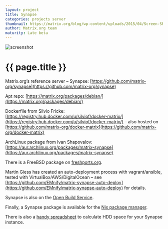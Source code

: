 ```yaml
---
layout: project
title: Synapse
categories: projects server
thumbnail: https://matrix.org/blog/wp-content/uploads/2015/04/Screen-Shot-2015-04-29-at-00.28.25-400x284.png
author: Matrix.org team
maturity: Late beta
---
```


![screenshot](https://matrix.org/blog/wp-content/uploads/2015/04/Screen-Shot-2015-04-29-at-00.28.25-1080x579.png "{{ page.title }}")

# {{ page.title }}
Matrix.org’s reference server – Synapse: [https://github.com/matrix-org/synapse](https://github.com/matrix-org/synapse)

Apt repo: [https://matrix.org/packages/debian/](https://matrix.org/packages/debian/)

Dockerfile from Silvio Fricke: [https://registry.hub.docker.com/u/silviof/docker-matrix/](https://registry.hub.docker.com/u/silviof/docker-matrix/) – also hosted on [https://github.com/matrix-org/docker-matrix](https://github.com/matrix-org/docker-matrix)

ArchLinux package from Ivan Shapovalov: [https://aur.archlinux.org/packages/matrix-synapse](https://aur.archlinux.org/packages/matrix-synapse)

There is a FreeBSD package on [freshports.org](http://www.freshports.org/net/py-matrix-synapse/).

Martin Giess has created an auto-deployment process with vagrant/ansible, tested with VirtualBox/AWS/DigitalOcean – see [https://github.com/EMnify/matrix-synapse-auto-deploy](https://github.com/EMnify/matrix-synapse-auto-deploy) for details.

Synapse is also on the [Open Build Service](https://obs.infoserver.lv/project/show/matrix-synapse).

Finally, a Synapse package is available for the [Nix package manager](https://github.com/NixOS/nixpkgs/blob/master/nixos/modules/services/misc/matrix-synapse.nix).

There is also a [handy spreadsheet](http://matrix.org/docs/projects/other/hdd-space-calc-for-synapse.html) to calculate HDD space for your Synapse instance.
